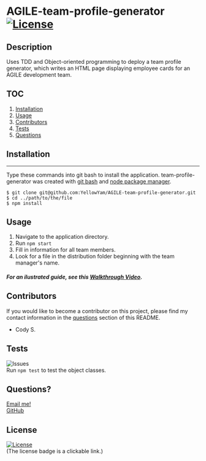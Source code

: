 # AGILE-team-profile-generator [![License](https://img.shields.io/badge/License-MIT-yellow.svg)](https://opensource.org/licenses/MIT)
  
  ## Description
  Uses TDD and Object-oriented programming to deploy a team profile generator, which writes an HTML page displaying employee cards for an AGILE development team.

  ## TOC
  1. [Installation](#installation)   
  2. [Usage](#usage)                 
  3. [Contributors](#contributors)
  4. [Tests](#tests)
  5. [Questions](#questions)

  ## Installation
  ***
  Type these commands into git bash to install the application. team-profile-generator was created with
  [git bash](https://git-scm.com/) and [node package manager](https://nodejs.org/en/).

  ```
  $ git clone git@github.com:YellowYam/AGILE-team-profile-generator.git
  $ cd ../path/to/the/file
  $ npm install
  ``` 

  ## Usage
   1. Navigate to the application directory.
2. Run <code>npm start</code>
3. Fill in information for all team members.
4. Look for a file in the distribution folder beginning with the team manager's name.

  ##### For an ilustrated guide, see this [Walkthrough Video](https://drive.google.com/file/d/11Vo1bRRJtNR9l4bWmmVQA6IuWvJ7r8I4/view).

  ## Contributors
  If you would like to become a contributor on this project, please find my contact information in the [questions](#questions)
  section of this README.

  * Cody S.

  ## Tests
  ![Issues](https://img.shields.io/github/issues/YellowYam/team-profile-generator?style=plastic)<br>
  Run <code>npm test</code> to test the object classes. </br>


  ## Questions?
  <a href = "mailto:cody.scoles@gmail.com"> Email me! </a> <br>
  <a href = "https://www.github.com/YellowYam"> GitHub </a>

  ## License 

  [![License](https://img.shields.io/badge/License-MIT-yellow.svg)](https://opensource.org/licenses/MIT)<br>
  (The license badge is a clickable link.)

